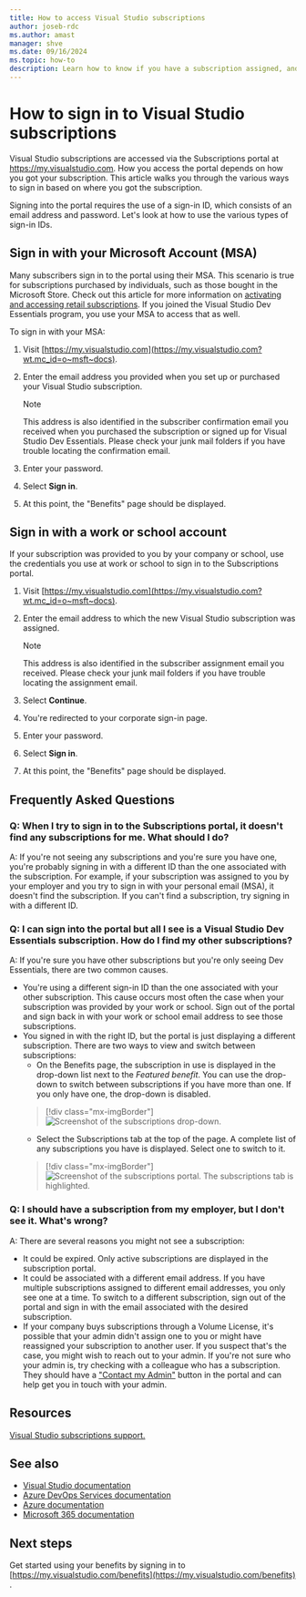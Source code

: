 ```yaml
---
title: How to access Visual Studio subscriptions
author: joseb-rdc
ms.author: amast
manager: shve
ms.date: 09/16/2024
ms.topic: how-to
description: Learn how to know if you have a subscription assigned, and how to access it. 
---
```


# How to sign in to Visual Studio subscriptions
Visual Studio subscriptions are accessed via the Subscriptions portal at https://my.visualstudio.com. How you access the portal depends on how you got your subscription. This article walks you through the various ways to sign in based on where you got the subscription. 

Signing into the portal requires the use of a sign-in ID, which consists of an email address and password. Let's look at how to use the various types of sign-in IDs.  

## Sign in with your Microsoft Account (MSA)
Many subscribers sign in to the portal using their MSA. This scenario is true for subscriptions purchased by individuals, such as those bought in the Microsoft Store. Check out this article for more information on [activating and accessing retail subscriptions](buy-activate-retail.md). If you joined the Visual Studio Dev Essentials program, you use your MSA to access that as well. 

To sign in with your MSA:
1. Visit [https://my.visualstudio.com](https://my.visualstudio.com?wt.mc_id=o~msft~docs).
2. Enter the email address you provided when you set up or purchased your Visual Studio subscription.

   > [!NOTE]
   > This address is also identified in the subscriber confirmation email you received when you purchased the subscription or signed up for Visual Studio Dev Essentials. Please check your junk mail folders if you have trouble locating the confirmation email.

3. Enter your password.
4. Select **Sign in**.
5. At this point, the "Benefits" page should be displayed.

## Sign in with a work or school account
If your subscription was provided to you by your company or school, use the credentials you use at work or school to sign in to the Subscriptions portal.  

1. Visit [https://my.visualstudio.com](https://my.visualstudio.com?wt.mc_id=o~msft~docs).
2. Enter the email address to which the new Visual Studio subscription was assigned.

   > [!NOTE]
   > This address is also identified in the subscriber assignment email you received. Please check your junk mail folders if you have trouble locating the assignment email.

3. Select **Continue**.
4. You're redirected to your corporate sign-in page.
5. Enter your password.
6. Select **Sign in**.
7. At this point, the "Benefits" page should be displayed.

## Frequently Asked Questions

### Q: When I try to sign in to the Subscriptions portal, it doesn't find any subscriptions for me. What should I do?
A: If you're not seeing any subscriptions and you're sure you have one, you're probably signing in with a different ID than the one associated with the subscription. For example, if your subscription was assigned to you by your employer and you try to sign in with your personal email (MSA), it doesn't find the subscription. If you can't find a subscription, try signing in with a different ID. 

### Q: I can sign into the portal but all I see is a Visual Studio Dev Essentials subscription. How do I find my other subscriptions?
A: If you're sure you have other subscriptions but you're only seeing Dev Essentials, there are two common causes. 
+ You're using a different sign-in ID than the one associated with your other subscription. This cause occurs most often the case when your subscription was provided by your work or school. Sign out of the portal and sign back in with your work or school email address to see those subscriptions. 
+ You signed in with the right ID, but the portal is just displaying a different subscription. There are two ways to view and switch between subscriptions:
    + On the Benefits page, the subscription in use is displayed in the drop-down list next to the *Featured benefit*. You can use the drop-down to switch between subscriptions if you have more than one. If you only have one, the drop-down is disabled. 
  > [!div class="mx-imgBorder"]
  > ![Screenshot of the subscriptions drop-down.](_img/manage-vs-subscriptions/drop-down.png "Use the subscriptions drop-down to choose between available subscriptions.")
    + Select the Subscriptions tab at the top of the page.  A complete list of any subscriptions you have is displayed.  Select one to switch to it.  
  > [!div class="mx-imgBorder"]
  > ![Screenshot of the subscriptions portal. The subscriptions tab is highlighted.](_img/manage-vs-subscriptions/change-subscription-resized.png "Select the subscriptions tab to see your subscriptions and switch between them.")

### Q: I should have a subscription from my employer, but I don't see it. What's wrong?
A:  There are several reasons you might not see a subscription:
+ It could be expired. Only active subscriptions are displayed in the subscription portal.
+ It could be associated with a different email address. If you have multiple subscriptions assigned to different email addresses, you only see one at a time. To switch to a different subscription, sign out of the portal and sign in with the email associated with the desired subscription. 
+ If your company buys subscriptions through a Volume License, it's possible that your admin didn't assign one to you or might have reassigned your subscription to another user. If you suspect that's the case, you might wish to reach out to your admin. If you're not sure who your admin is, try checking with a colleague who has a subscription. They should have a ["Contact my Admin"](contact-my-admin.md) button in the portal and can help get you in touch with your admin.  

## Resources
[Visual Studio subscriptions support.](https://aka.ms/vssubscriberhelp)

## See also
+ [Visual Studio documentation](/visualstudio/)
+ [Azure DevOps Services documentation](/azure/devops/)
+ [Azure documentation](/azure/)
+ [Microsoft 365 documentation](/microsoft-365/)

## Next steps
Get started using your benefits by signing in to [https://my.visualstudio.com/benefits](https://my.visualstudio.com/benefits) . 
